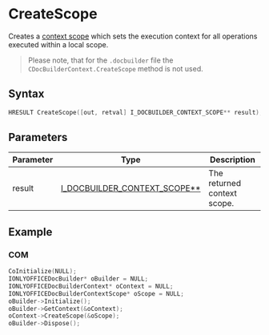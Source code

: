 # CreateScope

Creates a [context scope](../CDocBuilderContextScope/CDocBuilderContextScope.md) which sets the execution context for all operations executed within a local scope.

> Please note, that for the `.docbuilder` file the `CDocBuilderContext.CreateScope` method is not used.

## Syntax

```cpp
HRESULT CreateScope([out, retval] I_DOCBUILDER_CONTEXT_SCOPE** result);
```

## Parameters

| Parameter | Type                                                                                  | Description                 |
| --------- | ------------------------------------------------------------------------------------- | --------------------------- |
| result    | [I_DOCBUILDER_CONTEXT_SCOPE**](../CDocBuilderContextScope/CDocBuilderContextScope.md) | The returned context scope. |

## Example

### COM

```cpp
CoInitialize(NULL);
IONLYOFFICEDocBuilder* oBuilder = NULL;
IONLYOFFICEDocBuilderContext* oContext = NULL;
IONLYOFFICEDocBuilderContextScope* oScope = NULL;
oBuilder->Initialize();
oBuilder->GetContext(&oContext);
oContext->CreateScope(&oScope);
oBuilder->Dispose();
```
